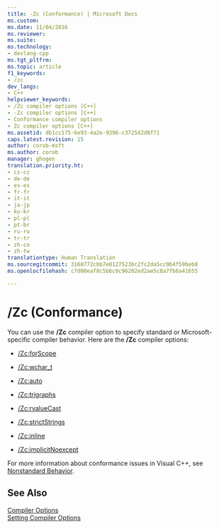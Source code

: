```yaml
---
title: -Zc (Conformance) | Microsoft Docs
ms.custom: 
ms.date: 11/04/2016
ms.reviewer: 
ms.suite: 
ms.technology:
- devlang-cpp
ms.tgt_pltfrm: 
ms.topic: article
f1_keywords:
- /zc
dev_langs:
- C++
helpviewer_keywords:
- /Zc compiler options [C++]
- -Zc compiler options [C++]
- Conformance compiler options
- Zc compiler options [C++]
ms.assetid: db1cc175-6e93-4a2e-9396-c3725d2d8f71
caps.latest.revision: 15
author: corob-msft
ms.author: corob
manager: ghogen
translation.priority.ht:
- cs-cz
- de-de
- es-es
- fr-fr
- it-it
- ja-jp
- ko-kr
- pl-pl
- pt-br
- ru-ru
- tr-tr
- zh-cn
- zh-tw
translationtype: Human Translation
ms.sourcegitcommit: 3168772cbb7e8127523bc2fc2da5cc9b4f59beb8
ms.openlocfilehash: c7d00eaf8c5b6c0c96202ed2ae5c8a7fb6a41655

---
```

# /Zc (Conformance)
You can use the **/Zc** compiler option to specify standard or Microsoft-specific compiler behavior. Here are the **/Zc** compiler options:  
  
-   [/Zc:forScope](../../build/reference/zc-forscope-force-conformance-in-for-loop-scope.md)  
  
-   [/Zc:wchar_t](../../build/reference/zc-wchar-t-wchar-t-is-native-type.md)  
  
-   [/Zc:auto](../../build/reference/zc-auto-deduce-variable-type.md)  
  
-   [/Zc:trigraphs](../../build/reference/zc-trigraphs-trigraphs-substitution.md)  
  
-   [/Zc:rvalueCast](../../build/reference/zc-rvaluecast-enforce-type-conversion-rules.md)  
  
-   [/Zc:strictStrings](../../build/reference/zc-strictstrings-disable-string-literal-type-conversion.md)  
  
-   [/Zc:inline](../../build/reference/zc-inline-remove-unreferenced-comdat.md)  
  
-   [/Zc:implicitNoexcept](../../build/reference/zc-implicitnoexcept-implicit-exception-specifiers.md)  
  
 For more information about conformance issues in Visual C++, see [Nonstandard Behavior](../../cpp/nonstandard-behavior.md).  
  
## See Also  
 [Compiler Options](../../build/reference/compiler-options.md)   
 [Setting Compiler Options](../../build/reference/setting-compiler-options.md)


<!--HONumber=Jan17_HO2-->


